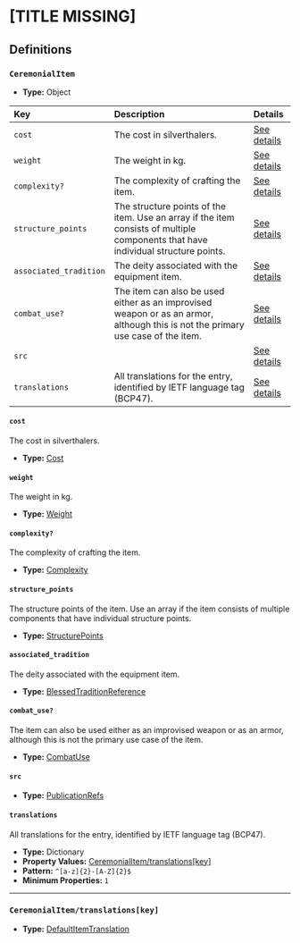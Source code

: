# [TITLE MISSING]

## Definitions

### <a name="CeremonialItem"></a> `CeremonialItem`

- **Type:** Object

Key | Description | Details
:-- | :-- | :--
`cost` | The cost in silverthalers. | <a href="#CeremonialItem/cost">See details</a>
`weight` | The weight in kg. | <a href="#CeremonialItem/weight">See details</a>
`complexity?` | The complexity of crafting the item. | <a href="#CeremonialItem/complexity">See details</a>
`structure_points` | The structure points of the item. Use an array if the item consists of multiple components that have individual structure points. | <a href="#CeremonialItem/structure_points">See details</a>
`associated_tradition` | The deity associated with the equipment item. | <a href="#CeremonialItem/associated_tradition">See details</a>
`combat_use?` | The item can also be used either as an improvised weapon or as an armor, although this is not the primary use case of the item. | <a href="#CeremonialItem/combat_use">See details</a>
`src` |  | <a href="#CeremonialItem/src">See details</a>
`translations` | All translations for the entry, identified by IETF language tag (BCP47). | <a href="#CeremonialItem/translations">See details</a>

#### <a name="CeremonialItem/cost"></a> `cost`

The cost in silverthalers.

- **Type:** <a href="./_Item.md#Cost">Cost</a>

#### <a name="CeremonialItem/weight"></a> `weight`

The weight in kg.

- **Type:** <a href="./_Item.md#Weight">Weight</a>

#### <a name="CeremonialItem/complexity"></a> `complexity?`

The complexity of crafting the item.

- **Type:** <a href="./_Item.md#Complexity">Complexity</a>

#### <a name="CeremonialItem/structure_points"></a> `structure_points`

The structure points of the item. Use an array if the item consists of
multiple components that have individual structure points.

- **Type:** <a href="./_Item.md#StructurePoints">StructurePoints</a>

#### <a name="CeremonialItem/associated_tradition"></a> `associated_tradition`

The deity associated with the equipment item.

- **Type:** <a href="../../_SimpleReferences.md#BlessedTraditionReference">BlessedTraditionReference</a>

#### <a name="CeremonialItem/combat_use"></a> `combat_use?`

The item can also be used either as an improvised weapon or as an armor,
although this is not the primary use case of the item.

- **Type:** <a href="./_Item.md#CombatUse">CombatUse</a>

#### <a name="CeremonialItem/src"></a> `src`

- **Type:** <a href="../../source/_PublicationRef.md#PublicationRefs">PublicationRefs</a>

#### <a name="CeremonialItem/translations"></a> `translations`

All translations for the entry, identified by IETF language tag (BCP47).

- **Type:** Dictionary
- **Property Values:** <a href="#CeremonialItem/translations[key]">CeremonialItem/translations[key]</a>
- **Pattern:** `^[a-z]{2}-[A-Z]{2}$`
- **Minimum Properties:** `1`

---

### <a name="CeremonialItem/translations[key]"></a> `CeremonialItem/translations[key]`

- **Type:** <a href="./_Item.md#DefaultItemTranslation">DefaultItemTranslation</a>
